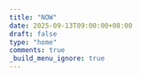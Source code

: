 ```yaml
---
title: "NOW"
date: 2025-09-13T09:00:00+08:00
draft: false
type: "home"
comments: true
_build_menu_ignore: true
---
```


